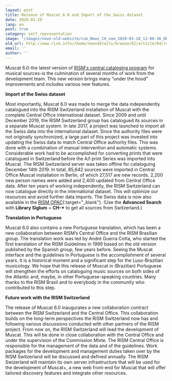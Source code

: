 ```yaml
---
layout: post
title: Release of Muscat 6.0 and Import of the Swiss dataset
date: 2020-01-29
lang: en
post: true
category: self_representation
image: "/images/news-old-website/csm_News_CH_vom_2020-01-28_11-06-36_0b38e1efba.png"
old_url: http://www.rism.info//home/newsdetails/browse/62/article/64/release-of-muscat-60-and-import-of-the-swiss-dataset.html
email: ''
author: ''
---
```



Muscat 6.0-the latest version of [RISM's central cataloging program](/community/muscat.html "Opens internal link in new window") for musical sources-is the culmination of several months of work from the development team. This new version brings many “under the hood” improvements and includes various new features.

**Import of the Swiss dataset**

Most importantly, Muscat 6.0 was made to merge the data independently catalogued into the RISM Switzerland installation of Muscat with the complete Central Office international dataset. Since 2009 and until December 2019, the RISM Switzerland group has catalogued its sources in a separate Muscat system. In late 2017, a project was launched to import all the Swiss data into the international dataset. Since the authority files were not originally synchronized, a large part of this project was invested into updating the Swiss data to match Central Office authority files. This was done with a combination of manual intervention and automatic systems. Considerable work had to be accomplished for converting prints that were catalogued in Switzerland before the A/I print Series was imported into Muscat. The RISM Switzerland server was taken offline for cataloguing December 14th 2019. In total, 85,642 sources were imported in Central Office Muscat installation in Berlin, of which 27,517 are new records. 2,200 new person names were added and 2,400 updated from Central Office data. After ten years of working independently, the RISM Switzerland can now catalogue directly in the international dataset. This will optimize our resources and avoid further data imports. The Swiss data is now also available in the [RISM OPAC](https://opac.rism.info/metaopac/start.do?View=rism&SearchType=2&Language=en){:target="_blank"}. (Use the **Advanced Search** with **Library Siglum** = **CH-\*** to get all sources from Switzerland.)

**Translation in Portuguese**

Muscat 6.0 also contains a new Portuguese translation, which has been a new collaboration between RISM’s Central Office and the RISM Brasilian group. The translation work was led by André Guerra Cotta, who started the first translation of the RISM Guidelines in 1999 based on the old version published by the Spanish group, few years before. Seeing the Muscat interface and the guidelines in Portuguese is the accomplishment of several years. It is a historical moment and a significant step for the Luso-Brazilian musicology. We hope that this release of Muscat in (Brazilian) Portuguese will strengthen the efforts on cataloguing music sources on both sides of the Atlantic and, maybe, in other Portuguese-speaking countries. Many thanks to the RISM Brasil and to everybody in the community who contributed to this step.



**Future work with the RISM Switzerland**

The release of Muscat 6.0 inaugurates a new collaboration contract between the RISM Switzerland and the Central Office. This collaboration builds on the long-term perspectives the RISM Switzerland now has and following various discussions conducted with other partners of the RISM project. From now on, the RISM Switzerland will lead the development of Muscat. This will be done in close collaboration with the Central Office and under the supervision of the Commission Mixte. The RISM Central Office is responsible for the management of the data and of the guidelines. Work packages for the development and management duties taken over by the RISM Switzerland will be discussed and defined annually. The RISM Swizerland will maintain its own server infrastructure that will be used for the development of Muscat+, a new web front-end for Muscat that will offer tailored discovery features and integrate other resources.



<script type="text/javascript">var switchTo5x=true;</script><script type="text/javascript" src="http://w.sharethis.com/button/buttons.js"></script><script type="text/javascript">stLight.options({publisher: "9b601438-1ce1-49d8-bfd7-9cff5df54c17", doNotHash: false, doNotCopy: false, hashAddressBar: false});</script>